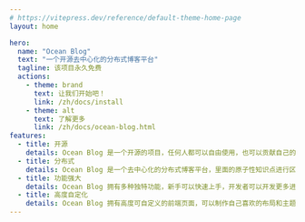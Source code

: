 ```yaml
---
# https://vitepress.dev/reference/default-theme-home-page
layout: home

hero:
  name: "Ocean Blog"
  text: "一个开源去中心化的分布式博客平台"
  tagline: 该项目永久免费
  actions:
    - theme: brand
      text: 让我们开始吧！
      link: /zh/docs/install
    - theme: alt
      text: 了解更多
      link: /zh/docs/ocean-blog.html
features:
  - title: 开源
    details: Ocean Blog 是一个开源的项目，任何人都可以自由使用，也可以贡献自己的一份力量来修补源码
  - title: 分布式
    details: Ocean Blog 是一个去中心化的分布式博客平台，里面的原子性知识点进行区块连接。
  - title: 功能强大
    details: Ocean Blog 拥有多种独特功能，新手可以快速上手，开发者可以开发更多进阶功能。
  - title: 高度自定化
    details: Ocean Blog 拥有高度可自定义的前端页面，可以制作自己喜欢的布局和主题。也可自己部署到相应的服务器
---
```


<!-- <div style="margin-right: 385px; margin-left: 385px; margin-top: 60px;  padding: 20px; background-color: #202127; border-radius: 5px; font-family: 'Arial', sans-serif; line-height: 1.5;">
  <p>Ocean Blog 是一个免费开放的分布式博客平台。它是基于一种思想进行设计的一套博客系统，主要用于的是知识的笔记的整理，并形成自己的知识库。其下包括：博客系统，原子性知识展示系统，AI答疑解惑系统，费曼学习系统，知识应用系统。</p>
</div> -->
